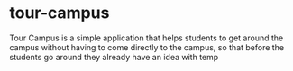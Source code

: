 # tour-campus
Tour Campus is a simple application that helps students to get around the campus without having to come directly to the campus, so that before the students go around they already have an idea with temp
